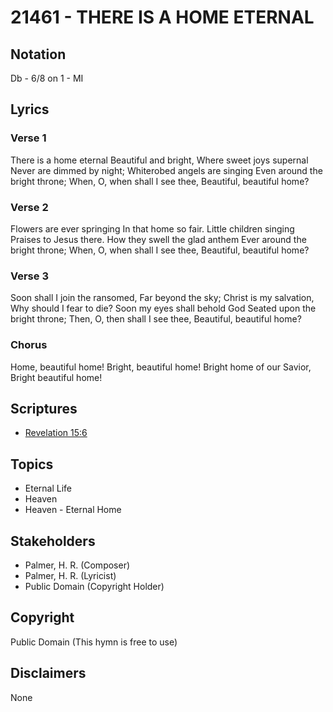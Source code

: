 # 21461 - THERE IS A HOME ETERNAL

## Notation

Db - 6/8 on 1 - MI

## Lyrics

### Verse 1

There is a home eternal Beautiful and bright, Where sweet joys supernal Never are dimmed by night; Whiterobed angels are singing Even around the bright throne; When, O, when shall I see thee,  Beautiful, beautiful home?

### Verse 2

Flowers are ever springing In that home so fair. Little children singing Praises to Jesus there. How they swell the glad anthem Ever around the bright throne; When, O, when shall I see thee, Beautiful, beautiful home?

### Verse 3

 Soon shall I join the ransomed, Far beyond the sky; Christ is my salvation, Why should I fear to die? Soon my eyes shall behold God Seated upon the bright throne; Then, O, then shall I see thee, Beautiful, beautiful home?

### Chorus

Home, beautiful home! Bright, beautiful home! Bright home of our Savior, Bright beautiful home!


## Scriptures

- [Revelation 15:6](https://www.biblegateway.com/passage/?search=Revelation%2015%3A6)

## Topics

- Eternal Life
- Heaven
- Heaven - Eternal Home

## Stakeholders

- Palmer, H. R. (Composer)
- Palmer, H. R. (Lyricist)
- Public Domain (Copyright Holder)

## Copyright

Public Domain
(This hymn is free to use)

## Disclaimers

None

